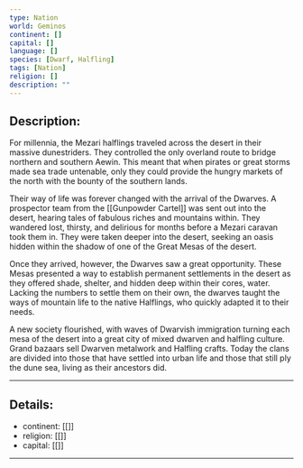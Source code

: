 ```yaml
---
type: Nation
world: Geminos
continent: []
capital: []
language: []
species: [Dwarf, Halfling]
tags: [Nation]
religion: []
description: ""
---
```


## Description:

For millennia, the Mezari halflings traveled across the desert in their massive dunestriders. They controlled the only overland route to bridge northern and southern Aewin. This meant that when pirates or great storms made sea trade untenable, only they could provide the hungry markets of the north with the bounty of the southern lands. 

Their way of life was forever changed with the arrival of the Dwarves. A prospector team from the [[Gunpowder Cartel]] was sent out into the desert, hearing tales of fabulous riches and mountains within. They wandered lost, thirsty, and delirious for months before a Mezari caravan took them in. They were taken deeper into the desert, seeking an oasis hidden within the shadow of one of the Great Mesas of the desert.

Once they arrived, however, the Dwarves saw a great opportunity. These Mesas presented a way to establish permanent settlements in the desert as they offered shade, shelter, and hidden deep within their cores, water. Lacking the numbers to settle them on their own, the dwarves taught the ways of mountain life to the native Halflings, who quickly adapted it to their needs. 

A new society flourished, with waves of Dwarvish immigration turning each mesa of the desert into a great city of mixed dwarven and halfling culture. Grand bazaars sell Dwarven metalwork and Halfling crafts. Today the clans are divided into those that have settled into urban life and those that still ply the dune sea, living as their ancestors did.


---
## Details:
- continent: [[]]
- religion: [[]]
- capital: [[]]

---




